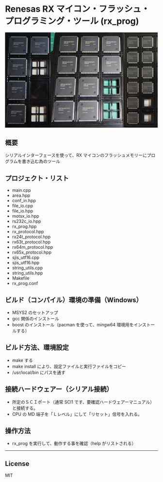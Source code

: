 Renesas RX マイコン・フラッシュ・プログラミング・ツール (rx_prog)
=========
![R5F564ML](../RXchipS.jpg)

## 概要
シリアルインターフェースを使って、RX マイコンのフラッシュメモリーにプログラムを書き込む為のツール
   
## プロジェクト・リスト
 - main.cpp
 - area.hpp
 - conf_in.hpp
 - file_io.cpp
 - file_io.hpp
 - motsx_io.hpp
 - rs232c_io.hpp
 - rx_prog.hpp
 - rx_protocol.hpp
 - rx24t_protocol.hpp
 - rx63t_protocol.hpp
 - rx64m_protocol.hpp
 - rx65x_protocol.hpp
 - sjis_utf16.cpp
 - sjis_utf16.hpp
 - string_utils.cpp
 - string_utils.hpp
 - Makefile
 - rx_prog.conf
   
## ビルド（コンパイル）環境の準備（Windows）
 - MSYS2 のセットアップ
 - gcc 関係のインストール
 - boost のインストール（pacman を使って、mingw64 環境用をインストールする）
   
## ビルド方法、環境設定
 - make する
 - make install により、設定ファイルと実行ファイルをコピー
 - /usr/local/bin にパスを通す
   
## 接続ハードウェアー（シリアル接続）
 - 所定のＳＣＩポート（通常 SCI1 です、要確認ハードウェアーマニュアル）と接続する。
 - CPU の MD 端子を「Ｌレベル」にして「リセット」信号を入れる。
   
## 操作方法
 - rx_prog を実行して、動作する事を確認（help がリストされる）
   
-----
   
License
----

MIT
